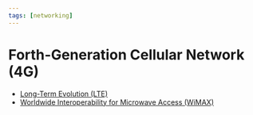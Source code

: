 ```yaml
---
tags: [networking]
---
```


# Forth-Generation Cellular Network (4G)

- [Long-Term Evolution (LTE)](202304111948.md)
- [Worldwide Interoperability for Microwave Access (WiMAX)](202305181312.md)

